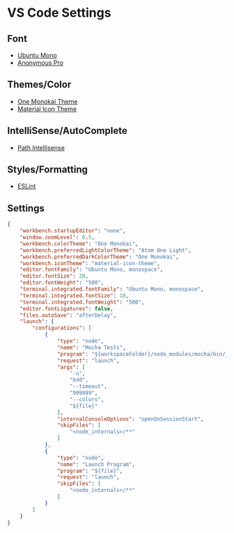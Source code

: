 # VS Code Settings

## Font
* [Ubuntu Mono](https://fonts.google.com/specimen/Ubuntu+Mono)
* [Anonymous Pro](https://www.marksimonson.com/fonts/view/anonymous-pro)

## Themes/Color
* [One Monokai Theme](https://marketplace.visualstudio.com/items?itemName=azemoh.one-monokai)
* [Material Icon Theme](https://marketplace.visualstudio.com/items?itemName=PKief.material-icon-theme)

## IntelliSense/AutoComplete
* [Path Intellisense](https://marketplace.visualstudio.com/items?itemName=christian-kohler.path-intellisense)

## Styles/Formatting
* [ESLint](https://marketplace.visualstudio.com/items?itemName=dbaeumer.vscode-eslint)

## Settings

```json
{
    "workbench.startupEditor": "none",
    "window.zoomLevel": 0.5,
    "workbench.colorTheme": "One Monokai",
    "workbench.preferredLightColorTheme": "Atom One Light",
    "workbench.preferredDarkColorTheme": "One Monokai",
    "workbench.iconTheme": "material-icon-theme",
    "editor.fontFamily": "Ubuntu Mono, monospace",
    "editor.fontSize": 20,
    "editor.fontWeight": "500",
    "terminal.integrated.fontFamily": "Ubuntu Mono, monospace",
    "terminal.integrated.fontSize": 18,
    "terminal.integrated.fontWeight": "500",
    "editor.fontLigatures": false,
    "files.autoSave": "afterDelay",
    "launch": {
        "configurations": [
            {
                "type": "node",
                "name": "Mocha Tests",
                "program": "${workspaceFolder}/node_modules/mocha/bin/_mocha",
                "request": "launch",
                "args": [
                    "-u",
                    "bdd",
                    "--timeout",
                    "999999",
                    "--colors",
                    "${file}"
                ],
                "internalConsoleOptions": "openOnSessionStart",
                "skipFiles": [
                    "<node_internals>/**"
                ]
            },
            {
                "type": "node",
                "name": "Launch Program",
                "program": "${file}",
                "request": "launch",
                "skipFiles": [
                    "<node_internals>/**"
                ]
            }
        ]
    }
}
```
